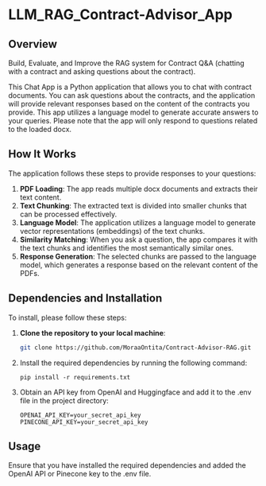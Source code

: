 # LLM_RAG_Contract-Advisor_App

## Overview

Build, Evaluate, and Improve the RAG system for Contract Q&A (chatting with a contract and asking questions about the contract).

This Chat App is a Python application that allows you to chat with contract documents. You can ask questions about the contracts, and the application will provide relevant responses based on the content of the contracts you provide. This app utilizes a language model to generate accurate answers to your queries. Please note that the app will only respond to questions related to the loaded docx.

## How It Works

The application follows these steps to provide responses to your questions:

1. **PDF Loading**: The app reads multiple docx documents and extracts their text content.
2. **Text Chunking**: The extracted text is divided into smaller chunks that can be processed effectively.
3. **Language Model**: The application utilizes a language model to generate vector representations (embeddings) of the text chunks.
4. **Similarity Matching**: When you ask a question, the app compares it with the text chunks and identifies the most semantically similar ones.
5. **Response Generation**: The selected chunks are passed to the language model, which generates a response based on the relevant content of the PDFs.

## Dependencies and Installation

To install, please follow these steps:

1. **Clone the repository to your local machine**:
   ```bash
   git clone https://github.com/MoraaOntita/Contract-Advisor-RAG.git

    ```
2. Install the required dependencies by running the following command:
    ```
    pip install -r requirements.txt

    ```

3. Obtain an API key from OpenAI and Huggingface and add it to the .env file in the project directory:
    ```
    OPENAI_API_KEY=your_secret_api_key
    PINECONE_API_KEY=your_secret_api_key

    ```

## Usage
Ensure that you have installed the required dependencies and added the OpenAI API or Pinecone key to the .env file.   